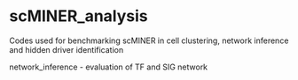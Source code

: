 # scMINER_analysis
Codes used for benchmarking scMINER in cell clustering, network inference and hidden driver identification

network_inference - evaluation of TF and SIG network 
